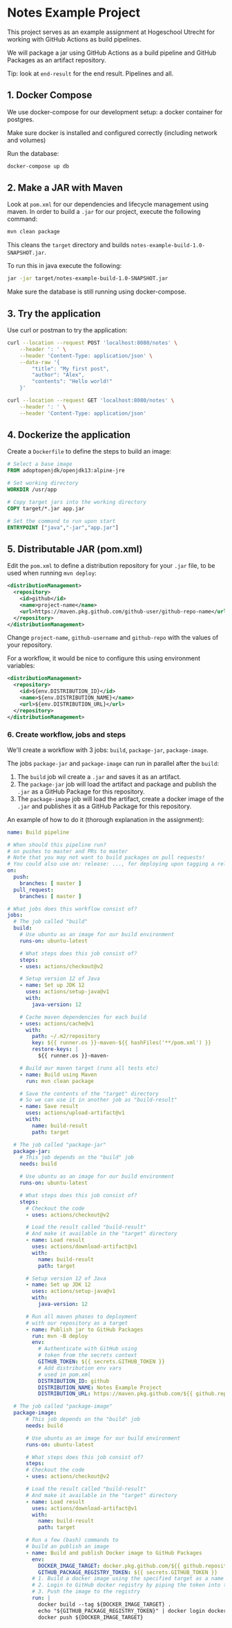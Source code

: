 # Notes Example Project
This project serves as an example
assignment at Hogeschool Utrecht
for working with GitHub Actions
as build pipelines.

We will package a jar 
using GitHub Actions
as a build pipeline
and GitHub Packages 
as an artifact repository.

Tip: look at `end-result` for the
end result. Pipelines and all.

## 1. Docker Compose
We use docker-compose for our development
setup: a docker container for postgres.

Make sure docker is installed 
and configured correctly (including
network and volumes)

Run the database:
```bash
docker-compose up db
```

## 2. Make a JAR with Maven
Look at `pom.xml` for our dependencies
and lifecycle management using maven.
In order to build a `.jar` for our project,
execute the following command:
```bash
mvn clean package
```

This cleans the `target` directory
and builds 
`notes-example-build-1.0-SNAPSHOT.jar`.

To run this in java execute the following:
```bash
jar -jar target/notes-example-build-1.0-SNAPSHOT.jar
```

Make sure the database is still running
using docker-compose.

## 3. Try the application
Use curl or postman to try the application:
```bash
curl --location --request POST 'localhost:8080/notes' \
    --header ': ' \
    --header 'Content-Type: application/json' \
    --data-raw '{
	    "title": "My first post",
	    "author": "Alex",
	    "contents": "Hello world!"
    }'

curl --location --request GET 'localhost:8080/notes' \
    --header ': ' \
    --header 'Content-Type: application/json'
```

## 4. Dockerize the application
Create a `Dockerfile` to define the
steps to build an image:
```dockerfile
# Select a base image
FROM adoptopenjdk/openjdk13:alpine-jre

# Set working directory
WORKDIR /usr/app

# Copy target jars into the working directory
COPY target/*.jar app.jar

# Set the command to run upon start
ENTRYPOINT ["java","-jar","app.jar"]
```

## 5. Distributable JAR (pom.xml)
Edit the `pom.xml` to define
a distribution repository for
your `.jar` file, to be used
when running `mvn deploy`:
```xml
<distributionManagement>
  <repository>
    <id>github</id>
    <name>project-name</name>
    <url>https://maven.pkg.github.com/github-user/github-repo-name</url>
  </repository>
</distributionManagement>
```

Change `project-name`, 
`github-username` and `github-repo` 
with the values of your repository.

For a workflow, it would be nice
to configure this using environment
variables:
```xml
<distributionManagement>
  <repository>
    <id>${env.DISTRIBUTION_ID}</id>
    <name>${env.DISTRIBUTION_NAME}</name>
    <url>${env.DISTRIBUTION_URL}</url> 
  </repository>
</distributionManagement>
```

### 6. Create workflow, jobs and steps
We'll create a workflow
with 3 jobs: `build`,
`package-jar`, `package-image`.

The jobs `package-jar` and `package-image`
can run in parallel after the `build`:
1. The `build` job wil create a `.jar` and 
saves it as an artifact. 
1. The `package-jar` job
will load the artifact and package and publish
the `.jar` as a GitHub Package for this repository.
1. The `package-image` job
will load the artifact, create a docker image
of the `.jar` and publishes it as a GitHub Package
for this repository.

An example of how to do it
(thorough explanation in the assignment):
```yml
name: Build pipeline

# When should this pipeline run?
# on pushes to master and PRs to master
# Note that you may not want to build packages on pull requests!
# You could also use on: release: ..., for deploying upon tagging a release.
on:
  push:
    branches: [ master ]
  pull_request:
    branches: [ master ]

# What jobs does this workflow consist of?
jobs:
  # The job called "build"
  build:
    # Use ubuntu as an image for our build environment
    runs-on: ubuntu-latest

    # What steps does this job consist of?
    steps:
    - uses: actions/checkout@v2

    # Setup version 12 of Java
    - name: Set up JDK 12
      uses: actions/setup-java@v1
      with:
        java-version: 12

    # Cache maven dependencies for each build
    - uses: actions/cache@v1
      with:
        path: ~/.m2/repository
        key: ${{ runner.os }}-maven-${{ hashFiles('**/pom.xml') }}
        restore-keys: |
          ${{ runner.os }}-maven-

    # Build our maven target (runs all tests etc)
    - name: Build using Maven
      run: mvn clean package

    # Save the contents of the "target" directory
    # So we can use it in another job as "build-result"
    - name: Save result
      uses: actions/upload-artifact@v1
      with:
        name: build-result
        path: target

  # The job called "package-jar"
  package-jar:
    # This job depends on the "build" job
    needs: build

    # Use ubuntu as an image for our build environment
    runs-on: ubuntu-latest

    # What steps does this job consist of?
    steps:
      # Checkout the code
      - uses: actions/checkout@v2

      # Load the result called "build-result"
      # And make it available in the "target" directory
      - name: Load result
        uses: actions/download-artifact@v1
        with:
          name: build-result
          path: target

      # Setup version 12 of Java
      - name: Set up JDK 12
        uses: actions/setup-java@v1
        with:
          java-version: 12

      # Run all maven phases to deployment
      # with our repository as a target
      - name: Publish jar to GitHub Packages
        run: mvn -B deploy
        env:
          # Authenticate with GitHub using
          # token from the secrets context
          GITHUB_TOKEN: ${{ secrets.GITHUB_TOKEN }}
          # Add distribution env vars
          # used in pom.xml
          DISTRIBUTION_ID: github
          DISTRIBUTION_NAME: Notes Example Project
          DISTRIBUTION_URL: https://maven.pkg.github.com/${{ github.repository }}

  # The job called "package-image"
  package-image:
      # This job depends on the "build" job
      needs: build

      # Use ubuntu as an image for our build environment
      runs-on: ubuntu-latest

      # What steps does this job consist of?
      steps:
      # Checkout the code
      - uses: actions/checkout@v2

      # Load the result called "build-result"
      # And make it available in the "target" directory
      - name: Load result
        uses: actions/download-artifact@v1
        with:
          name: build-result
          path: target

      # Run a few (bash) commands to
      # build an publish an image
      - name: Build and publish Docker image to GitHub Packages
        env:
          DOCKER_IMAGE_TARGET: docker.pkg.github.com/${{ github.repository }}/notes-example
          GITHUB_PACKAGE_REGISTRY_TOKEN: ${{ secrets.GITHUB_TOKEN }}
        # 1. Build a docker image using the specified target as a name
        # 2. Login to GitHub docker registry by piping the token into the password prompt
        # 3. Push the image to the registry
        run: |
          docker build --tag ${DOCKER_IMAGE_TARGET} .
          echo "${GITHUB_PACKAGE_REGISTRY_TOKEN}" | docker login docker.pkg.github.com -u ${{ github.actor }} --password-stdin
          docker push ${DOCKER_IMAGE_TARGET}
```
